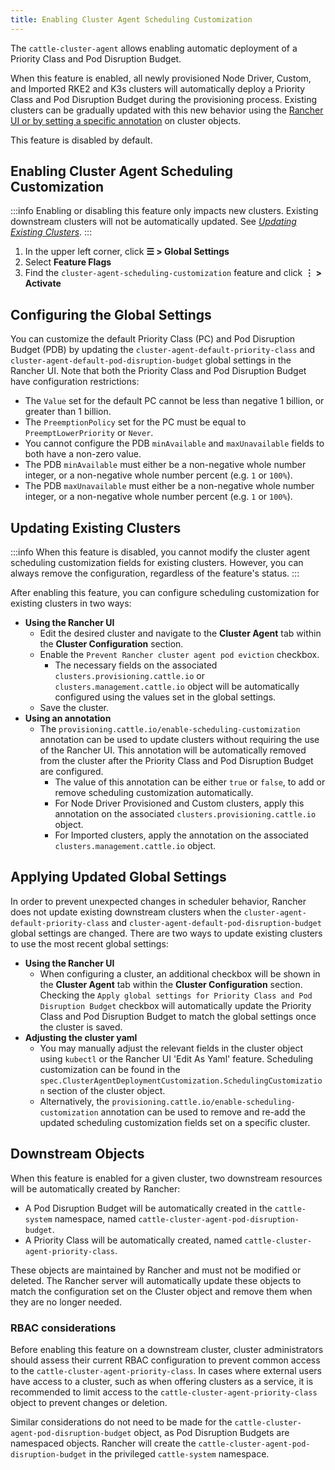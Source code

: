 ```yaml
---
title: Enabling Cluster Agent Scheduling Customization
---
```


<head>
  <link rel="canonical" href="https://ranchermanager.docs.rancher.com/how-to-guides/advanced-user-guides/enable-cluster-agent-scheduling-customization"/>
</head>

The `cattle-cluster-agent` allows enabling automatic deployment of a Priority Class and Pod Disruption Budget.

When this feature is enabled, all newly provisioned Node Driver, Custom, and Imported RKE2 and K3s clusters will automatically deploy a Priority Class and Pod Disruption Budget during the provisioning process. Existing clusters can be gradually updated with this new behavior using the [Rancher UI or by setting a specific annotation](#updating-existing-clusters) on cluster objects.

This feature is disabled by default.

## Enabling Cluster Agent Scheduling Customization

:::info
Enabling or disabling this feature only impacts new clusters. Existing downstream clusters will not be automatically updated. See [_Updating Existing Clusters_](#updating-existing-clusters).
:::

1. In the upper left corner, click **☰ > Global Settings**
1. Select **Feature Flags**
1. Find the `cluster-agent-scheduling-customization` feature and click **⋮ > Activate**

## Configuring the Global Settings

You can customize the default Priority Class (PC) and Pod Disruption Budget (PDB) by updating the `cluster-agent-default-priority-class` and `cluster-agent-default-pod-disruption-budget` global settings in the Rancher UI. Note that both the Priority Class and Pod Disruption Budget have configuration restrictions:

+ The `Value` set for the default PC cannot be less than negative 1 billion, or greater than 1 billion.
+ The `PreemptionPolicy` set for the PC must be equal to `PreemptLowerPriority` or `Never`.
+ You cannot configure the PDB `minAvailable` and `maxUnavailable` fields to both have a non-zero value.
+ The PDB `minAvailable` must either be a non-negative whole number integer, or a non-negative whole number percent (e.g. `1` or `100%`).
+ The PDB `maxUnavailable` must either be a non-negative whole number integer, or a non-negative whole number percent (e.g. `1` or `100%`).


## Updating Existing Clusters

:::info
When this feature is disabled, you cannot modify the cluster agent scheduling customization fields for existing clusters. However, you can always remove the configuration, regardless of the feature's status.
:::

After enabling this feature, you can configure scheduling customization for existing clusters in two ways:

+ **Using the Rancher UI**
    + Edit the desired cluster and navigate to the **Cluster Agent** tab within the **Cluster Configuration** section.
    + Enable the `Prevent Rancher cluster agent pod eviction` checkbox.
        + The necessary fields on the associated `clusters.provisioning.cattle.io` or `clusters.management.cattle.io` object will be automatically configured using the values set in the global settings.
    + Save the cluster.
+ **Using an annotation**
    + The `provisioning.cattle.io/enable-scheduling-customization` annotation can be used to update clusters without requiring the use of the Rancher UI. This annotation will be automatically removed from the cluster after the Priority Class and Pod Disruption Budget are configured.
        + The value of this annotation can be either `true` or `false`, to add or remove scheduling customization automatically.
        + For Node Driver Provisioned and Custom clusters, apply this annotation on the associated `clusters.provisioning.cattle.io` object.
        + For Imported clusters, apply the annotation on the associated `clusters.management.cattle.io` object.

## Applying Updated Global Settings

In order to prevent unexpected changes in scheduler behavior, Rancher does not update existing downstream clusters when the `cluster-agent-default-priority-class` and `cluster-agent-default-pod-disruption-budget` global settings are changed. There are two ways to update existing clusters to use the most recent global settings:

+ **Using the Rancher UI**
    + When configuring a cluster, an additional checkbox will be shown in the **Cluster Agent** tab within the **Cluster Configuration** section. Checking the `Apply global settings for Priority Class and Pod Disruption Budget` checkbox will automatically update the Priority Class and Pod Disruption Budget to match the global settings once the cluster is saved.
+ **Adjusting the cluster yaml**
    + You may manually adjust the relevant fields in the cluster object using `kubectl` or the Rancher UI 'Edit As Yaml' feature. Scheduling customization can be found in the `spec.ClusterAgentDeploymentCustomization.SchedulingCustomization` section of the cluster object.
    + Alternatively, the `provisioning.cattle.io/enable-scheduling-customization` annotation can be used to remove and re-add the updated scheduling customization fields set on a specific cluster.

## Downstream Objects

When this feature is enabled for a given cluster, two downstream resources will be automatically created by Rancher:

+ A Pod Disruption Budget will be automatically created in the `cattle-system` namespace, named `cattle-cluster-agent-pod-disruption-budget`.
+ A Priority Class will be automatically created, named `cattle-cluster-agent-priority-class`.

These objects are maintained by Rancher and must not be modified or deleted. The Rancher server will automatically update these objects to match the configuration set on the Cluster object and remove them when they are no longer needed.

### RBAC considerations

Before enabling this feature on a downstream cluster, cluster administrators should assess their current RBAC configuration to prevent common access to the `cattle-cluster-agent-priority-class`. In cases where external users have access to a cluster, such as when offering clusters as a service, it is recommended to limit access to the `cattle-cluster-agent-priority-class` object to prevent changes or deletion.

Similar considerations do not need to be made for the `cattle-cluster-agent-pod-disruption-budget` object, as Pod Disruption Budgets are namespaced objects. Rancher will create the `cattle-cluster-agent-pod-disruption-budget` in the privileged `cattle-system` namespace.
